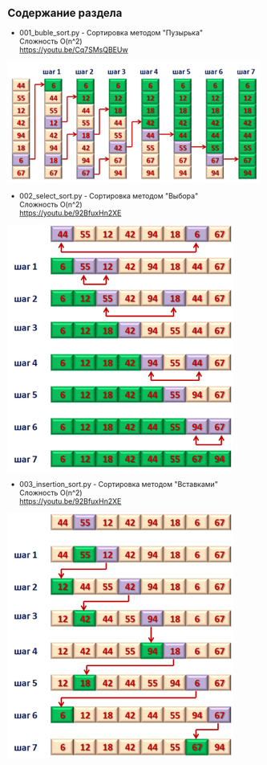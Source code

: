 ## Содержание раздела

+ 001_buble_sort.py - Сортировка методом "Пузырька"  
Сложность O(n^2)  
https://youtu.be/Cq7SMsQBEUw

<img src='src_img/001_bubble_sort.png' width="610"/>


+ 002_select_sort.py - Сортировка методом "Выбора"  
Сложность O(n^2)  
https://youtu.be/92BfuxHn2XE

<img src='src_img/002_select_sort.png' width="450"/>

+ 003_insertion_sort.py - Сортировка методом "Вставками"  
Сложность O(n^2)  
https://youtu.be/92BfuxHn2XE

<img src='src_img/003_insertion_sort.png' width="450"/>